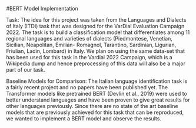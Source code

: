 #BERT Model Implementation 

Task:
The idea for this project was taken from the Languages and Dialects of Italy (ITDI) task that was
designed for the VarDial Evaluation Campaign 2022. The task is to build a classification model that
differentiates among 11 regional languages and varieties of dialects (Piedmontese, Venetian, Sicilian,
Neapolitan, Emilian- Romagnol, Tarantino, Sardinian, Ligurian, Friulian, Ladin, Lombard) in Italy.
We plan on using the same data-set that has been used for this task in the Vardial 2022 Campaign,
which is a Wikipedia dump and hence preprocessing of this data will also be a major part of our task.


Baseline Models for Comparison:
The Italian language identification task is a fairly recent project and no papers have been published
yet. The Transformer models like pretrained BERT (Devlin et al., 2019) were used to better
understand languages and have been proven to give great results for other languages previously. Since
there are no state of the art baseline models that are previously achieved for this task that can be
reproduced, we wanted to implement a BERT model and observe the results.
